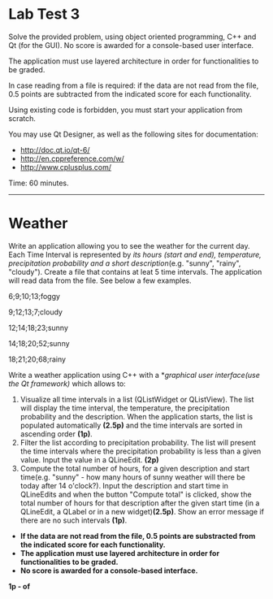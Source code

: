 # Lab Test 3

Solve the provided problem, using object oriented programming, C++ and Qt (for the GUI). No score is awarded for a console-based user interface.

The application must use layered architecture in order for functionalities to be graded.

In case reading from a file is required: if the data are not read from the file, 0.5 points are subtracted from the indicated score for each functionality.

Using existing code is forbidden, you must start your application from scratch.

You may use Qt Designer, as well as the following sites for documentation:
- http://doc.qt.io/qt-6/ 
- http://en.cppreference.com/w/ 
- http://www.cplusplus.com/ 

Time: 60 minutes.

---

# Weather

Write an application allowing you to see the weather for the current day. Each Time Interval is represented by *its hours (start and end), temperature, precipitation probability and a short description*(e.g. "sunny", "rainy", "cloudy"). Create a file that contains at leat 5 time intervals. The application will read data from the file. See below a few examples.

6;9;10;13;foggy

9;12;13;7;cloudy

12;14;18;23;sunny

14;18;20;52;sunny

18;21;20;68;rainy

Write a weather application using C++ with a **graphical user interface(use the Qt framework)* which allows to:
1. Visualize all time intervals in a list (QListWidget or QListView). The list will display the time interval, the temperature, the precipitation probability and the description. When the application starts, the list is populated automatically **(2.5p)** and the time intervals are sorted in ascending order **(1p)**.
2. Filter the list according to precipitation probability. The list will present the time intervals where the precipitation probability is less than a given value. Input the value in a QLineEdit. **(2p)**
3. Compute the total number of hours, for a given description and start time(e.g. "sunny" - how many hours of sunny weather will there be today after 14 o'clock?). Input the description and start time in QLineEdits and when the button "Compute total" is clicked, show the total number of hours for that description after the given start time (in a QLineEdit, a QLabel or in a new widget)**(2.5p)**. Show an error message if there are no such intervals **(1p)**.

- **If the data are not read from the file, 0.5 points are substracted from the indicated score for each functionality.**
- **The application must use layered architecture in order for functionalities to be graded.**
- **No score is awarded for a console-based interface.**

**1p - of**
